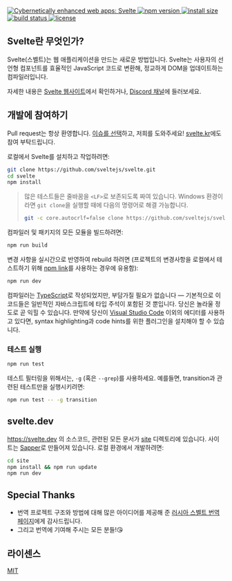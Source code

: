 <p>
  <a href="https://svelte.dev">
	<img alt="Cybernetically enhanced web apps: Svelte" src="https://svelte-assets.surge.sh/banner.png">
  </a>

  <a href="https://www.npmjs.com/package/svelte">
    <img src="https://img.shields.io/npm/v/svelte.svg" alt="npm version">
  </a>

  <a href="https://packagephobia.now.sh/result?p=svelte">
    <img src="https://packagephobia.now.sh/badge?p=svelte" alt="install size">
  </a>

  <a href="https://travis-ci.org/sveltejs/svelte">
    <img src="https://api.travis-ci.org/sveltejs/svelte.svg?branch=master"
         alt="build status">
  </a>

  <a href="https://github.com/sveltejs/svelte/blob/master/LICENSE">
    <img src="https://img.shields.io/npm/l/svelte.svg" alt="license">
  </a>
</p>

## Svelte란 무엇인가?

Svelte(스벨트)는 웹 애플리케이션을 만드는 새로운 방법입니다. Svelte는 사용자의 선언형 컴포넌트를  효율적인 JavaScript 코드로 변환해, 정교하게 DOM을 업데이트하는 컴파일러입니다.

자세한 내용은 [Svelte 웹사이트](https://svelte.dev)에서 확인하거나, [Discord 채널](https://svelte.dev/chat)에 들러보세요.

## 개발에 참여하기

Pull request는 항상 환영합니다. [이슈를 선택](https://github.com/sveltejs/svelte/issues?q=is%3Aissue+is%3Aopen+sort%3Aupdated-desc)하고, 저희를 도와주세요!
[svelte.kr](https://github.com/beewee22/svelte.kr/issues)에도 참여 부탁드립니다.

로컬에서 Svelte를 설치하고 작업하려면:

```bash
git clone https://github.com/sveltejs/svelte.git
cd svelte
npm install
```

> 많은 테스트들은 줄바꿈을 `<LF>`로 보존되도록 짜여 있습니다. Windows 환경이라면 `git clone`을 실행할 때에 다음의 명령어로 해결 가능합니다.
>
> ```bash
> git -c core.autocrlf=false clone https://github.com/sveltejs/svelte.git
> ```

컴파일러 및 패키지의 모든 모듈을 빌드하려면:

```bash
npm run build
```

변경 사항을 실시간으로 반영하여 rebuild 하려면 (프로젝트의 변경사항을 로컬에서 테스트하기 위해 [npm link](https://docs.npmjs.com/cli/link.html)를 사용하는 경우에 유용함):

```bash
npm run dev
```

컴파일러는 [TypeScript](https://www.typescriptlang.org/)로 작성되었지만, 부담가질 필요가 없습니다 — 기본적으로 이 코드들은 일반적인 자바스크립트에 타입 주석이 포함된 것 뿐입니다. 당신은 놀라울 정도로 곧 익힐 수 있습니다. 만약에 당신이 [Visual Studio Code](https://code.visualstudio.com/) 이외의 에디터를 사용하고 있다면, syntax highlighting과 code hints를 위한 플러그인을 설치해야 할 수 있습니다.

### 테스트 실행

```bash
npm run test
```

테스트 필터링을 위해서는, `-g` (혹은 `--grep`)를 사용하세요. 예를들면, transition과 관련된 테스트만을 실행시키려면:

```bash
npm run test -- -g transition
```

## svelte.dev

https://svelte.dev 의 소스코드, 관련된 모든 문서가 [site](site) 디렉토리에 있습니다. 사이트는 [Sapper](https://sapper.svelte.dev)로 만들어져 있습니다. 로컬 환경에서 개발하려면:

```bash
cd site
npm install && npm run update
npm run dev
```

## Special Thanks

- 번역 프로젝트 구조와 방법에 대해 많은 아이디어를 제공해 준 [러시아 스벨트 번역 페이지](https://github.com/AlexxNB/svelte3-translation-ru)에게 감사드립니다.
- 그리고 번역에 기여해 주시는 모든 분들!😘

## 라이센스

[MIT](LICENSE)